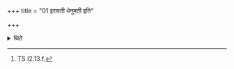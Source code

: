 +++
title = "01 इरावती धेनुमती इति"

+++

<details><summary>थिते</summary>

1. (The Pratiprasthātr̥) offers a libation of ghee (mentioned in XI.6.14) with irāvatī dhenumatī...[^1]  


[^1]: TS I2.13.f.  

</details>
